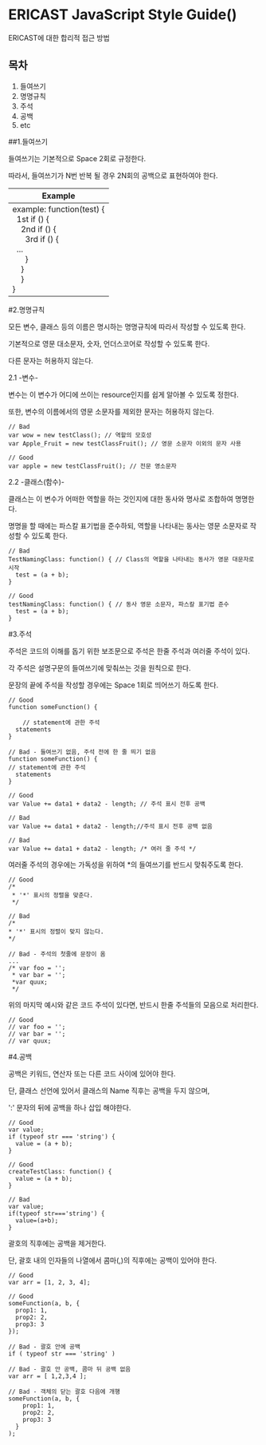ERICAST JavaScript Style Guide()
================================

ERICAST에 대한 합리적 접근 방법

목차
--------------------------------

1. 들여쓰기
2. 명명규칙
3. 주석
4. 공백
5. etc


##1.들여쓰기

들여쓰기는 기본적으로 Space 2회로 규정한다.

따라서, 들여쓰기가 N번 반복 될 경우
2N회의 공백으로 표현하여야 한다.

| Example |
|---------|
|example: function(test) {<br/>&nbsp;&nbsp;1st if () {<br/>&nbsp;&nbsp;&nbsp;&nbsp;2nd if () {<br/>&nbsp;&nbsp;&nbsp;&nbsp;&nbsp;&nbsp;3rd if () {<br/>&nbsp;&nbsp;...<br/>&nbsp;&nbsp;&nbsp;&nbsp;&nbsp;&nbsp;}<br/>&nbsp;&nbsp;&nbsp;&nbsp;}<br/>&nbsp;&nbsp;&nbsp;&nbsp;}<br/>}|


#2.명명규칙

모든 변수, 클래스 등의 이름은 명시하는 명명규칙에 따라서 작성할 수 있도록 한다.

기본적으로 영문 대소문자, 숫자, 언더스코어로 작성할 수 있도록 한다.

다른 문자는 허용하지 않는다.

2.1 -변수-

변수는 이 변수가 어디에 쓰이는 resource인지를 쉽게 알아볼 수 있도록 정한다.

또한, 변수의 이름에서의 영문 소문자를 제외한 문자는 허용하지 않는다.

    // Bad
    var wow = new testClass(); // 역할의 모호성
    var Apple_Fruit = new testClassFruit(); // 영문 소문자 이외의 문자 사용

    // Good
    var apple = new testClassFruit(); // 전문 영소문자

2.2 -클래스(함수)-

클래스는 이 변수가 어떠한 역할을 하는 것인지에 대한 동사와 명사로 조합하여 명명한다.

명명을 할 때에는 파스칼 표기법을 준수하되, 역할을 나타내는 동사는 영문 소문자로 작성할 수 있도록 한다.

    // Bad
    TestNamingClass: function() { // Class의 역할을 나타내는 동사가 영문 대문자로 시작
      test = (a + b);
    }

    // Good
    testNamingClass: function() { // 동사 영문 소문자, 파스칼 표기법 준수
      test = (a + b);
    }


#3.주석

주석은 코드의 이해를 돕기 위한 보조문으로 주석은 한줄 주석과 여러줄 주석이 있다.

각 주석은 설명구문의 들여쓰기에 맞춰쓰는 것을 원칙으로 한다.

문장의 끝에 주석을 작성할 경우에는 Space 1회로 띄어쓰기 하도록 한다.

    // Good
    function someFunction() {

        // statement에 관한 주석
      statements
    }

    // Bad - 들여쓰기 없음, 주석 전에 한 줄 띄기 없음
    function someFunction() {
    // statement에 관한 주석
      statements
    }

    // Good
    var Value += data1 + data2 - length; // 주석 표시 전후 공백

    // Bad
    var Value += data1 + data2 - length;//주석 표시 전후 공백 없음

    // Bad
    var Value += data1 + data2 - length; /* 여러 줄 주석 */


여러줄 주석의 경우에는 가독성을 위하여 \*의 들여쓰기를 반드시 맞춰주도록 한다.

    // Good
    /*
     * '*' 표시의 정렬을 맞춘다.
     */
 
    // Bad
    /*
    * '*' 표시의 정렬이 맞지 않는다.
    */

    // Bad - 주석의 첫줄에 문장이 옴
    ...
    /* var foo = '';
     * var bar = '';
     *var quux;
     */

위의 마지막 예시와 같은 코드 주석이 있다면, 반드시 한줄 주석들의 모음으로 처리한다.

    // Good
    // var foo = '';
    // var bar = '';
    // var quux;

#4.공백

공백은 키워드, 연산자 또는 다른 코드 사이에 있어야 한다.

단, 클래스 선언에 있어서 클래스의 Name 직후는 공백을 두지 않으며,

':' 문자의 뒤에 공백을 하나 삽입 해야한다.

    // Good
    var value;
    if (typeof str === 'string') {
      value = (a + b);
    }

    // Good
    createTestClass: function() {
      value = (a + b);
    }

    // Bad
    var value;
    if(typeof str==='string') {
      value=(a+b);
    }

괄호의 직후에는 공백을 제거한다.

단, 괄호 내의 인자들의 나열에서 콤마(,)의 직후에는 공백이 있어야 한다.

    // Good
    var arr = [1, 2, 3, 4];

    // Good
    someFunction(a, b, {
      prop1: 1,
      prop2: 2,
      prop3: 3
    });

    // Bad - 괄호 안에 공백
    if ( typeof str === 'string' )

    // Bad - 괄호 안 공백, 콤마 뒤 공백 없음
    var arr = [ 1,2,3,4 ];

    // Bad - 객체의 닫는 괄호 다음에 개행
    someFunction(a, b, {
        prop1: 1,
        prop2: 2,
        prop3: 3
      }
    );
